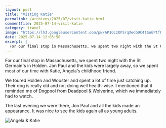 ```yaml
---
layout: post
title: "Visting Katie"
permalink: /archives/2025/07/visit-katie.html
commentfile: 2025-07-14-visit-katie
category: travel
image: "https://lh3.googleusercontent.com/pw/AP1GczOPSrqXedG9C4tSuGPtfO0jydpWamwEwG8RNZSbdnpleZzYq9w9eSbYvtzlx-bkixDpn2FCS4Qxv6T2rxfD-gKR-JW3avMXp_02PagjVk17226NUq-e=w2400"
date: 2025-07-14 12:05:58
excerpt: |
  For our final stop in Massachusetts, we spent two night with the St Germain's.
---
```


For our final stop in Massachusetts, we spent two night with the St Germain's in Holden. Jon Paul and the kids were largely away, so we spent most of our time with Katie, Angela's childhood friend.

We toured Holden and Wooster and spent a lot of time just catching up. Their dog is really old and not doing well health-wise. I mentioned that it reminded me of Dogpool from Deadpool & Wolverine, which we immediately had to watch.

The last evening we were there, Jon Paul and all the kids made an appearance. It was nice to see the kids again all as young adults.

![Angela & Katie](https://lh3.googleusercontent.com/pw/AP1GczOTx2V4rWHYNDBaBL2fDYjc8hFHx4JPA76x4ew0MCNhtUYkZ7l6si7zAGt0sRRYG4zX9_4n16sEE4Lm-QBgvWqDuuth_a9kwlJH9pjbF5WotuIyBCRk=w2400
 "Angela & Katie")
